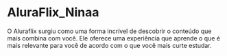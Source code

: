 # AluraFlix_Ninaa
O Aluraflix surgiu como uma forma incrível de descobrir o conteúdo que mais combina com você. Ele oferece uma experiência que aprende o que é mais relevante para você de acordo com o que você mais curte estudar.
